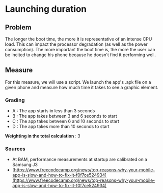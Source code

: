 # Launching duration

## Problem

The longer the boot time, the more it is representative of an intense CPU load. This can impact the processor degradation (as well as the power consumption). The more important the boot time is, the more the user can be incited to change his phone because he doesn't find it performing well.

## Measure

For this measure, we will use a script. We launch the app's .apk file on a given phone and measure how much time it takes to see a graphic element.

### Grading

- A : The app starts in less than 3 seconds
- B : The app takes between 3 and 6 seconds to start
- C : The app takes between 6 and 10 seconds to start
- D : The app takes more than 10 seconds to start

**Weighting in the total calculation** : 3

### Sources

- At BAM, performance measurements at startup are calibrated on a Samsung J3
- [https://www.freecodecamp.org/news/top-reasons-why-your-mobile-app-is-slow-and-how-to-fix-it-f0f7ce524934](https://www.freecodecamp.org/news/top-reasons-why-your-mobile-app-is-slow-and-how-to-fix-it-f0f7ce524934)
